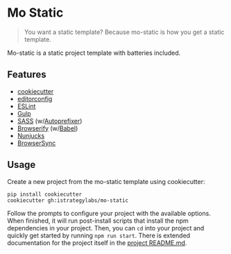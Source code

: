 # Mo Static

> You want a static template? Because mo-static is how you get a static
template.

Mo-static is a static project template with batteries included.

## Features

* [cookiecutter](https://github.com/audreyr/cookiecutter)
* [editorconfig](http://editorconfig.org/)
* [ESLint](http://eslint.org/)
* [Gulp](http://gulpjs.com/)
* [SASS](https://github.com/dlmanning/gulp-sass) (w/[Autoprefixer](https://autoprefixer.github.io/))
* [Browserify](http://browserify.org/) (w/[Babel](https://babeljs.io/))
* [Nunjucks](https://mozilla.github.io/nunjucks/)
* [BrowserSync](http://www.browsersync.io/)


## Usage

Create a new project from the mo-static template using cookiecutter:

```
pip install cookiecutter
cookiecutter gh:istrategylabs/mo-static
```

Follow the prompts to configure your project with the available options. When
finished, it will run post-install scripts that install the npm dependencies in
your project. Then, you can `cd` into your project and quickly get started by
running `npm run start`. There is extended documentation for the project itself
in the [project README.md](https://github.com/istrategylabs/mo-static/blob/master/%7B%7B%20cookiecutter.repo_name%20%7D%7D/README.md).
